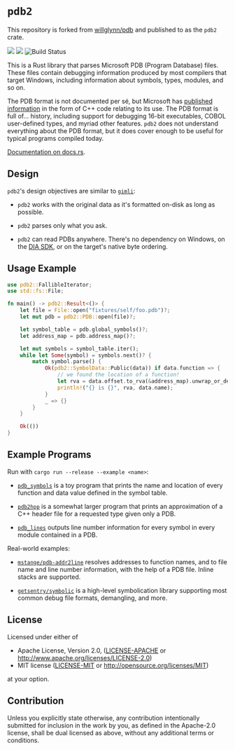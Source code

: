 `pdb2`
===

This repository is forked from [willglynn/pdb](https://github.com/willglynn/pdb) and published to
as the `pdb2` crate.

[![](https://img.shields.io/crates/v/pdb2.svg)](https://crates.io/crates/pdb2) [![](https://docs.rs/pdb2/badge.svg)](https://docs.rs/pdb2/) ![Build Status](https://github.com/afranchuk/pdb2/actions/workflows/ci.yml/badge.svg)

This is a Rust library that parses Microsoft PDB (Program Database) files.
These files contain debugging information produced by most compilers that
target Windows, including information about symbols, types, modules, and so on.

The PDB format is not documented per sé, but Microsoft has [published
information](https://github.com/Microsoft/microsoft-pdb) in the form of C++
code relating to its use. The PDB format is full of... history, including
support for debugging 16-bit executables, COBOL user-defined types, and myriad
other features. `pdb2` does not understand everything about the PDB format,
but it does cover enough to be useful for typical programs compiled today.

[Documentation on docs.rs](https://docs.rs/pdb2/).

Design
---

`pdb2`'s design objectives are similar to
[`gimli`](https://github.com/gimli-rs/gimli):

* `pdb2` works with the original data as it's formatted on-disk as long as
  possible.

* `pdb2` parses only what you ask.

* `pdb2` can read PDBs anywhere. There's no dependency on Windows, on the
  [DIA SDK](https://msdn.microsoft.com/en-us/library/x93ctkx8.aspx), or on
  the target's native byte ordering.

Usage Example
---

```rust
use pdb2::FallibleIterator;
use std::fs::File;

fn main() -> pdb2::Result<()> {
    let file = File::open("fixtures/self/foo.pdb")?;
    let mut pdb = pdb2::PDB::open(file)?;

    let symbol_table = pdb.global_symbols()?;
    let address_map = pdb.address_map()?;

    let mut symbols = symbol_table.iter();
    while let Some(symbol) = symbols.next()? {
        match symbol.parse() {
            Ok(pdb2::SymbolData::Public(data)) if data.function => {
                // we found the location of a function!
                let rva = data.offset.to_rva(&address_map).unwrap_or_default
                println!("{} is {}", rva, data.name);
            }
            _ => {}
        }
    }

    Ok(())
}
```

Example Programs
---

Run with `cargo run --release --example <name>`:

* [`pdb_symbols`](examples/pdb_symbols.rs) is a toy program that prints the name and location of every function and
  data value defined in the symbol table.

* [`pdb2hpp`](examples/pdb2hpp.rs) is a somewhat larger program that prints an approximation of a C++ header file for
  a requested type given only a PDB.

* [`pdb_lines`](examples/pdb_lines.rs) outputs line number information for every symbol in every module contained in
  a PDB.

Real-world examples:

* [`mstange/pdb-addr2line`](https://github.com/mstange/pdb-addr2line) resolves addresses to function names, and to file name and line number information, with the help of a PDB file. Inline stacks are supported.

* [`getsentry/symbolic`](https://github.com/getsentry/symbolic) is a high-level symbolication library supporting most common debug file formats, demangling, and more.

License
---

Licensed under either of

 * Apache License, Version 2.0, ([LICENSE-APACHE](LICENSE-APACHE) or http://www.apache.org/licenses/LICENSE-2.0)
 * MIT license ([LICENSE-MIT](LICENSE-MIT) or http://opensource.org/licenses/MIT)

at your option.

Contribution
---

Unless you explicitly state otherwise, any contribution intentionally submitted
for inclusion in the work by you, as defined in the Apache-2.0 license, shall be dual licensed as above, without any
additional terms or conditions.
